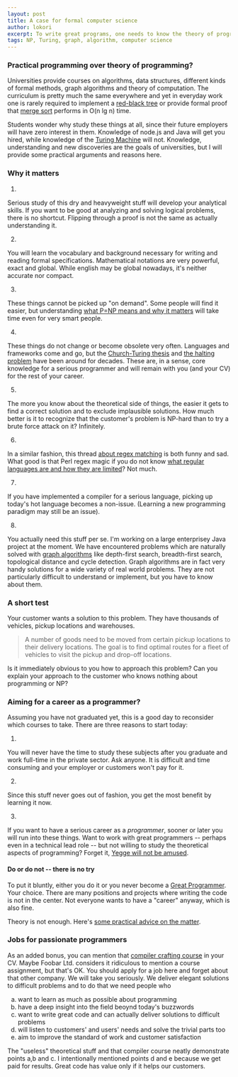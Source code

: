 ```yaml
---
layout: post
title: A case for formal computer science
author: lokori
excerpt: To write great programs, one needs to know the theory of programming. Hacking is the fun part, but mastery requires more.
tags: NP, Turing, graph, algorithm, computer science
---
```


### Practical programming over theory of programming? ###

Universities provide courses on algorithms, data structures, different kinds of formal methods, 
graph algorithms and theory of computation. The curriculum is pretty much the same everywhere
and yet in everyday work one is rarely required to implement a [red-black tree](http://en.wikipedia.org/wiki/Red%E2%80%93black_tree) or provide formal proof that [merge sort](http://en.wikipedia.org/wiki/Merge_sort) performs in O(n lg n) time.

Students wonder why study these things at all, since their future employers will have
zero interest in them. Knowledge of node.js and Java will get you hired, while knowledge of
the [Turing Machine](http://en.wikipedia.org/wiki/Turing_machine) will not. Knowledge, understanding and new discoveries are the goals 
of universities, but I will provide some practical arguments and reasons here.

### Why it matters ###

1. 
Serious study of this dry and heavyweight stuff will develop your analytical skills. If you
want to be good at analyzing and solving logical problems, there is no shortcut. Flipping 
through a proof is not the same as actually understanding it.

2. 
You will learn the vocabulary and background necessary for writing and reading formal 
specifications. Mathematical notations are very powerful, exact and global. While english
may be global nowadays, it's neither accurate nor compact. 

3. 
These things cannot be picked up "on demand". Some people will find it easier, but understanding 
[what P=NP means and why it matters](http://en.wikipedia.org/wiki/P_versus_NP_problem) will take time even for very smart people.

4. 
These things do not change or become obsolete very often. Languages and frameworks come and go, 
but the [Church-Turing thesis](http://en.wikipedia.org/wiki/Church%E2%80%93Turing_thesis) and [the halting problem](http://en.wikipedia.org/wiki/Halting_problem) have been around for decades. These are, in a 
sense, core knowledge for a serious programmer and will remain with you (and your CV) for the 
rest of your career.

5. 
The more you know about the theoretical side of things, the easier it gets to find a correct solution and
to exclude implausible solutions. How much better is it to recognize that the customer's problem
is NP-hard than to try a brute force attack on it? Infinitely.

6. 
In a similar fashion, this thread [about regex matching](http://stackoverflow.com/questions/1732348/regex-match-open-tags-except-xhtml-self-contained-tags) is both funny and sad. What good is that Perl regex magic if you do not know [what regular languages are and how they are limited](http://en.wikipedia.org/wiki/Chomsky_hierarchy)? Not much. 

7. 
If you have implemented a compiler for a serious language, picking up today's 
hot language becomes a non-issue. (Learning a new programming paradigm may still be an issue).

8. 
You actually need this stuff per se. I'm working on a large enterprisey Java project at the moment. 
We have encountered problems which are naturally solved with [graph algorithms](http://www.cs.berkeley.edu/~kamil/teaching/sp03/041403.pdf) 
like depth-first search, breadth-first search, topological distance and cycle detection. 
Graph algorithms are in fact very handy solutions for a wide variety of real world problems. They are 
not particularly difficult to understand or implement, but you have to know about them.

### A short test ###

Your customer wants a solution to this problem. They have thousands of vehicles, pickup locations and warehouses.

> A number of goods need to be moved from certain pickup locations to their delivery locations. The goal is to find optimal routes for a fleet of vehicles to visit the pickup and drop-off locations.

Is it immediately obvious to you how to approach this problem? Can you explain your approach to the customer who knows nothing about programming or NP?


### Aiming for a career as a programmer? ###

Assuming you have not graduated yet, this is a good day to reconsider which courses to take. There are three
reasons to start today:

1. 
You will never have the time to study these subjects after you graduate and work full-time in the private sector. Ask anyone.
It is difficult and time consuming and your employer or customers won't pay for it.

2. 
Since this stuff never goes out of fashion, you get the most benefit by learning it now.

3. 
If you want to have a serious career as a *programmer*, sooner or later you will run into these things. 
Want to work with great programmers -- perhaps even in a technical lead role -- but not willing to study 
the theoretical aspects of programming? Forget it, [Yegge will not be amused](http://steve-yegge.blogspot.fi/2008/03/get-that-job-at-google.html).

#### Do or do not -- there is no try ####

To put it bluntly, either you do it or you never become a [Great Programmer](http://www.drdobbs.com/architecture-and-design/what-makes-great-programmers-different/240001472). Your choice. There are many positions and projects where writing the code is not in the center. Not everyone wants to have a "career" anyway, which is also fine.

Theory is not enough. Here's [some practical advice on the matter](http://norvig.com/21-days.html).

### Jobs for passionate programmers ###

As an added bonus, you can mention that [compiler crafting course](http://www.cs.tut.fi/kurssit/OHJ-4500/) in your CV. Maybe Foobar Ltd. considers it ridiculous to mention a course assignment, but that's OK. You should apply for a job here and forget about that other company. We will take you seriously. We deliver elegant solutions to difficult problems and to do that we need people who

<ol style="list-style: lower-alpha;">
 <li> want to learn as much as possible about programming</li>
 <li>have a deep insight into the field beoynd today's buzzwords</li>
 <li>want to write great code and can actually deliver solutions to difficult problems</li>
 <li>will listen to customers' and users' needs and solve the trivial parts too</li>
 <li>aim to improve the standard of work and customer satisfaction</li>
</ol>

The "useless" theoretical stuff and that compiler course neatly demonstrate points a,b and c. 
I intentionally mentioned points d and e because we get paid for results. Great code has value 
only if it helps our customers.

